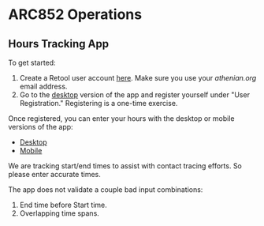 # ARC852 Operations

## Hours Tracking App

To get started:

1. Create a Retool user account [here](https://login.retool.com/auth/signup). Make sure you use your *athenian.org*
   email address.
2. Go to the [desktop](https://arc852.retool.com/apps/9ce8de80-23e6-11ec-9300-8b0f50e651e0/User%20Registration#)
   version of the app and register yourself under "User Registration." Registering is a one-time exercise.

Once registered, you can enter your hours with the desktop or mobile versions of the app:

* [Desktop](https://arc852.retool.com/apps/Hours%20Tracker)
* [Mobile](https://arc852.retool.com/apps/Mobile%20Hours%20Tracker)

We are tracking start/end times to assist with contact tracing efforts. So please enter accurate times.

The app does not validate a couple bad input combinations:

1) End time before Start time.
2) Overlapping time spans. 



